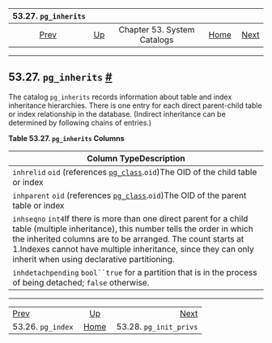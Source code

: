 <!--?xml version="1.0" encoding="UTF-8" standalone="no"?-->

|               53.27. `pg_inherits`               |                                                   |                             |                                                       |                                                            |
| :----------------------------------------------: | :------------------------------------------------ | :-------------------------: | ----------------------------------------------------: | ---------------------------------------------------------: |
| [Prev](catalog-pg-index.html "53.26. pg_index")  | [Up](catalogs.html "Chapter 53. System Catalogs") | Chapter 53. System Catalogs | [Home](index.html "PostgreSQL 17devel Documentation") |  [Next](catalog-pg-init-privs.html "53.28. pg_init_privs") |

***

## 53.27. `pg_inherits` [#](#CATALOG-PG-INHERITS)



The catalog `pg_inherits` records information about table and index inheritance hierarchies. There is one entry for each direct parent-child table or index relationship in the database. (Indirect inheritance can be determined by following chains of entries.)

**Table 53.27. `pg_inherits` Columns**

| Column TypeDescription                                                                                                                                                                                                                                                                                             |
| ------------------------------------------------------------------------------------------------------------------------------------------------------------------------------------------------------------------------------------------------------------------------------------------------------------------ |
| `inhrelid` `oid` (references [`pg_class`](catalog-pg-class.html "53.11. pg_class").`oid`)The OID of the child table or index                                                                                                                                                                                       |
| `inhparent` `oid` (references [`pg_class`](catalog-pg-class.html "53.11. pg_class").`oid`)The OID of the parent table or index                                                                                                                                                                                     |
| `inhseqno` `int4`If there is more than one direct parent for a child table (multiple inheritance), this number tells the order in which the inherited columns are to be arranged. The count starts at 1.Indexes cannot have multiple inheritance, since they can only inherit when using declarative partitioning. |
| `inhdetachpending` `bool``true` for a partition that is in the process of being detached; `false` otherwise.                                                                                                                                                                                                       |

***

|                                                  |                                                       |                                                            |
| :----------------------------------------------- | :---------------------------------------------------: | ---------------------------------------------------------: |
| [Prev](catalog-pg-index.html "53.26. pg_index")  |   [Up](catalogs.html "Chapter 53. System Catalogs")   |  [Next](catalog-pg-init-privs.html "53.28. pg_init_privs") |
| 53.26. `pg_index`                                | [Home](index.html "PostgreSQL 17devel Documentation") |                                     53.28. `pg_init_privs` |
